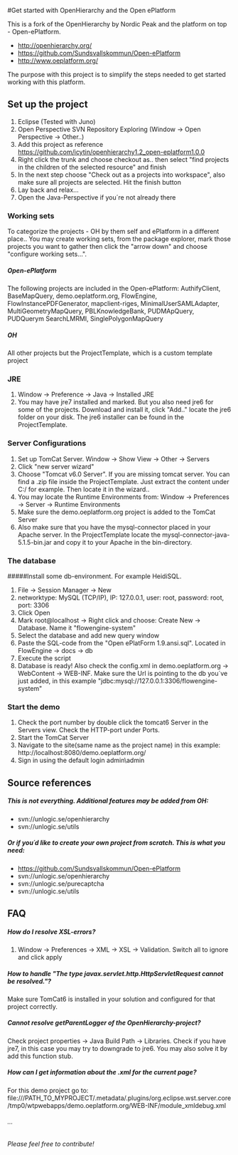 #Get started with OpenHierarchy and the Open ePlatform

This is a fork of the OpenHierarchy by Nordic Peak and the platform on top - Open-ePlatform.
* http://openhierarchy.org/
* https://github.com/Sundsvallskommun/Open-ePlatform
* http://www.oeplatform.org/

The purpose with this project is to simplify the steps needed to get started working with this platform.

## Set up the project
1. Eclipse (Tested with Juno)
2. Open Perspective SVN Repository Exploring (Window -> Open Perspective -> Other..)
3. Add this project as reference https://github.com/icytin/openhierarchy1.2_open-eplatform1.0.0
4. Right click the trunk and choose checkout as.. then select "find projects in the children of the selected resource" and finish
5. In the next step choose "Check out as a projects into workspace", also make sure all projects are selected. Hit the finish button
6. Lay back and relax...
7. Open the Java-Perspective if you´re not already there

### Working sets
To categorize the projects - OH by them self and ePlatform in a different place.. You may create working sets, from the package explorer, mark those projects you want to gather then click the "arrow down" and choose "configure working sets...".

##### Open-ePlatform
The following projects are included in the Open-ePlatform: AuthifyClient, BaseMapQuery, demo.oeplatform.org, FlowEngine, FlowInstancePDFGenerator, mapclient-riges, MinimalUserSAMLAdapter, MultiGeometryMapQuery, PBLKnowledgeBank, PUDMApQuery, PUDQuerym SearchLMRMI, SinglePolygonMapQuery

##### OH
All other projects but the ProjectTemplate, which is a custom template project

### JRE
1. Window -> Preference -> Java -> Installed JRE
2. You may have jre7 installed and marked. But you also need jre6 for some of the projects. Download and install it, click "Add.." locate the jre6 folder on your disk. The jre6 installer can be found in the ProjectTemplate.

### Server Configurations
1. Set up TomCat Server. Window -> Show View -> Other -> Servers
2. Click "new server wizard"
3. Choose "Tomcat v6.0 Server". If you are missing tomcat server. You can find a .zip file inside the ProjectTemplate. Just extract the content under C:/ for example. Then locate it in the wizard..
4. You may locate the Runtime Environments from: Window -> Preferences -> Server -> Runtime Environments
5. Make sure the demo.oeplatform.org project is added to the TomCat Server
6. Also make sure that you have the mysql-connector placed in your Apache server. In the ProjectTemplate locate the mysql-connector-java-5.1.5-bin.jar and copy it to your Apache in the bin-directory.

### The database

#####Install some db-environment. For example HeidiSQL.

1. File -> Session Manager -> New
2. networktype: MySQL (TCP/IP), IP: 127.0.0.1, user: root, password: root, port: 3306
3. Click Open
4. Mark root@localhost -> Right click and choose: Create New -> Database. Name it "flowengine-system"
5. Select the database and add new query window
6. Paste the SQL-code from the "Open ePlatForm 1.9.ansi.sql". Located in FlowEngine -> docs -> db
7. Execute the script
9. Database is ready! Also check the config.xml in demo.oeplatform.org -> WebContent -> WEB-INF. Make sure the Url is pointing to the db you´ve just added, in this example "<Url>jdbc:mysql://127.0.0.1:3306/flowengine-system</Url>"

### Start the demo

1. Check the port number by double click the tomcat6 Server in the Servers view. Check the HTTP-port under Ports.
2. Start the TomCat Server
3. Navigate to the site(same name as the project name) in this example: http://localhost:8080/demo.oeplatform.org/
4. Sign in using the default login admin\admin

## Source references

##### This is not everything. Additional features may be added from OH:
* svn://unlogic.se/openhierarchy
* svn://unlogic.se/utils

##### Or if you´d like to create your own project from scratch. This is what you need:
* https://github.com/Sundsvallskommun/Open-ePlatform
* svn://unlogic.se/openhierarchy
* svn://unlogic.se/purecaptcha
* svn://unlogic.se/utils

## FAQ

##### How do I resolve XSL-errors?
1. Window -> Preferences -> XML -> XSL -> Validation. Switch all to ignore and click apply

##### How to handle "The type javax.servlet.http.HttpServletRequest cannot be resolved."?
Make sure TomCat6 is installed in your solution and configured for that project correctly.

##### Cannot resolve getParentLogger of the OpenHierarchy-project?
Check project properties -> Java Build Path -> Libraries. Check if you have jre7, in this case you may try to downgrade to jre6. You may also solve it by add this function stub.

##### How can I get information about the .xml for the current page?
For this demo project go to: file:///PATH_TO_MYPROJECT/.metadata/.plugins/org.eclipse.wst.server.core/tmp0/wtpwebapps/demo.oeplatform.org/WEB-INF/module_xmldebug.xml

###### ...

###### Please feel free to contribute!


